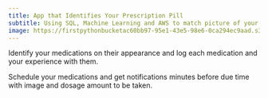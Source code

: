 ```yaml
---
title: App that Identifies Your Prescription Pill
subtitle: Using SQL, Machine Learning and AWS to match picture of your pill
image: https://firstpythonbucketac60bb97-95e1-43e5-98e6-0ca294ec9aad.s3.us-east-2.amazonaws.com/rxid-sample-pill.JPG
---
```

Identify your medications on their appearance and log each medication and your experience with them. 

Schedule your medications and get notifications minutes before due time with image and dosage amount to be taken.
